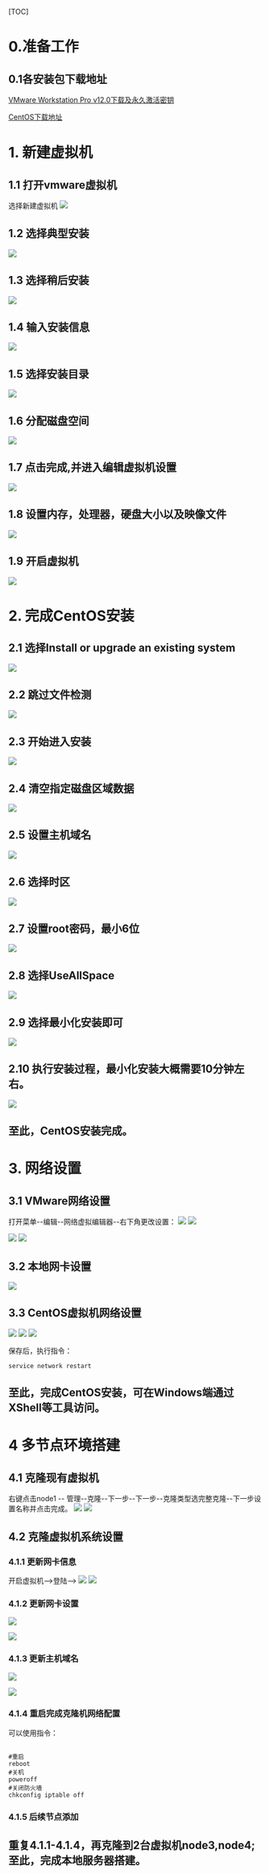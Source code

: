 [TOC]
# 0.准备工作

## 0.1各安装包下载地址

[VMware Workstation Pro v12.0下载及永久激活密钥](https://pan.baidu.com/s/1_s9VH5nLzgvcKNnKogtK7g)

[CentOS下载地址](https://pan.baidu.com/s/12NMMV4IoASnqixLrtKLnfg)

# 1. 新建虚拟机

## 1.1 打开vmware虚拟机
选择新建虚拟机
![](https://upload-images.jianshu.io/upload_images/12325689-175bd4ce5f115755.png?imageMogr2/auto-orient/strip%7CimageView2/2/w/1240)
## 1.2 选择典型安装
![](https://upload-images.jianshu.io/upload_images/12325689-5a3a5ad17290e78d.png?imageMogr2/auto-orient/strip%7CimageView2/2/w/1240)
## 1.3 选择稍后安装
![](https://upload-images.jianshu.io/upload_images/12325689-f959d7fc58072db0.png?imageMogr2/auto-orient/strip%7CimageView2/2/w/1240)
## 1.4 输入安装信息
![](https://upload-images.jianshu.io/upload_images/12325689-1f2275b0c757929b.png?imageMogr2/auto-orient/strip%7CimageView2/2/w/1240)
## 1.5 选择安装目录
![](https://upload-images.jianshu.io/upload_images/12325689-77d5af9eb49eda84.png?imageMogr2/auto-orient/strip%7CimageView2/2/w/1240)
## 1.6 分配磁盘空间
![](https://upload-images.jianshu.io/upload_images/12325689-3e433865001d9460.png?imageMogr2/auto-orient/strip%7CimageView2/2/w/1240)
## 1.7 点击完成,并进入编辑虚拟机设置
![](https://upload-images.jianshu.io/upload_images/12325689-4f3e8e39277777cb.png?imageMogr2/auto-orient/strip%7CimageView2/2/w/1240)

## 1.8 设置内存，处理器，硬盘大小以及映像文件
![](https://upload-images.jianshu.io/upload_images/12325689-833bf08761aedd8a.png?imageMogr2/auto-orient/strip%7CimageView2/2/w/1240)

## 1.9 开启虚拟机
![](https://upload-images.jianshu.io/upload_images/12325689-b003111db079e6ff.png?imageMogr2/auto-orient/strip%7CimageView2/2/w/1240)

# 2. 完成CentOS安装
## 2.1 选择Install or upgrade an existing system
![](https://upload-images.jianshu.io/upload_images/12325689-e7e65938e203724d.png?imageMogr2/auto-orient/strip%7CimageView2/2/w/1240)

## 2.2 跳过文件检测
![](https://upload-images.jianshu.io/upload_images/12325689-29d172c2121ec19c.png?imageMogr2/auto-orient/strip%7CimageView2/2/w/1240)

## 2.3 开始进入安装 
![](https://upload-images.jianshu.io/upload_images/12325689-c08d9429bbc22550.png?imageMogr2/auto-orient/strip%7CimageView2/2/w/1240)

## 2.4 清空指定磁盘区域数据
![](https://upload-images.jianshu.io/upload_images/12325689-f41a72dfc16e3bd8.png?imageMogr2/auto-orient/strip%7CimageView2/2/w/1240)

## 2.5 设置主机域名
![](https://upload-images.jianshu.io/upload_images/12325689-d45cee0a04239a2a.png?imageMogr2/auto-orient/strip%7CimageView2/2/w/1240)

## 2.6 选择时区 
![](https://upload-images.jianshu.io/upload_images/12325689-52c039008ea8e862.png?imageMogr2/auto-orient/strip%7CimageView2/2/w/1240)

## 2.7 设置root密码，最小6位 
![](https://upload-images.jianshu.io/upload_images/12325689-4123cbcc48c5ecf9.png?imageMogr2/auto-orient/strip%7CimageView2/2/w/1240)

## 2.8 选择UseAllSpace 
![](https://upload-images.jianshu.io/upload_images/12325689-b9bf10f1e37ea84f.png?imageMogr2/auto-orient/strip%7CimageView2/2/w/1240)

## 2.9 选择最小化安装即可 
![](https://upload-images.jianshu.io/upload_images/12325689-00d63078db00bc3e.png?imageMogr2/auto-orient/strip%7CimageView2/2/w/1240)

## 2.10 执行安装过程，最小化安装大概需要10分钟左右。 
![](https://upload-images.jianshu.io/upload_images/12325689-f19f956e5992e261.png?imageMogr2/auto-orient/strip%7CimageView2/2/w/1240)

至此，CentOS安装完成。 
---------------------

# 3. 网络设置
## 3.1 VMware网络设置
打开菜单--编辑--网络虚拟编辑器--右下角更改设置：
![](https://upload-images.jianshu.io/upload_images/12325689-a77209c51cdc9b8c.png?imageMogr2/auto-orient/strip%7CimageView2/2/w/1240)
![](https://upload-images.jianshu.io/upload_images/12325689-88acab1a4779f208.png?imageMogr2/auto-orient/strip%7CimageView2/2/w/1240)


![](https://upload-images.jianshu.io/upload_images/12325689-111a7b4ff24bcec2.png?imageMogr2/auto-orient/strip%7CimageView2/2/w/1240)
![](https://upload-images.jianshu.io/upload_images/12325689-2b71412f62c069a7.png?imageMogr2/auto-orient/strip%7CimageView2/2/w/1240)

## 3.2 本地网卡设置
![](https://upload-images.jianshu.io/upload_images/12325689-7026a8d6cf7f8efa.png?imageMogr2/auto-orient/strip%7CimageView2/2/w/1240)

## 3.3 CentOS虚拟机网络设置
![](https://upload-images.jianshu.io/upload_images/12325689-3de46ce3a4912cb8.png?imageMogr2/auto-orient/strip%7CimageView2/2/w/1240)
![](https://upload-images.jianshu.io/upload_images/12325689-e558f541cfb7df93.png?imageMogr2/auto-orient/strip%7CimageView2/2/w/1240)
![](https://upload-images.jianshu.io/upload_images/12325689-c9de9939b33ed16f.png?imageMogr2/auto-orient/strip%7CimageView2/2/w/1240)

保存后，执行指令： 
```shell
service network restart
```
至此，完成CentOS安装，可在Windows端通过XShell等工具访问。
---------------------------

# 4 多节点环境搭建
## 4.1 克隆现有虚拟机
右键点击node1 -- 管理--克隆--下一步--下一步--克隆类型选完整克隆--下一步设置名称并点击完成。
![](https://upload-images.jianshu.io/upload_images/12325689-0a3885cd5892d447.png?imageMogr2/auto-orient/strip%7CimageView2/2/w/1240)
![](https://upload-images.jianshu.io/upload_images/12325689-ec018947a956bcfa.png?imageMogr2/auto-orient/strip%7CimageView2/2/w/1240)

## 4.2 克隆虚拟机系统设置
### 4.1.1 更新网卡信息
开启虚拟机-->登陆-->
![](https://upload-images.jianshu.io/upload_images/12325689-d546fa48fc120450.png?imageMogr2/auto-orient/strip%7CimageView2/2/w/1240)
![](https://upload-images.jianshu.io/upload_images/12325689-2bb489f7d9914fdc.png?imageMogr2/auto-orient/strip%7CimageView2/2/w/1240)


### 4.1.2 更新网卡设置
![](https://upload-images.jianshu.io/upload_images/12325689-4d55c4d25c6dec1b.png?imageMogr2/auto-orient/strip%7CimageView2/2/w/1240)

![](https://upload-images.jianshu.io/upload_images/12325689-974d070ff993407b.png?imageMogr2/auto-orient/strip%7CimageView2/2/w/1240)

### 4.1.3 更新主机域名
![](https://upload-images.jianshu.io/upload_images/12325689-1329addc3fc61a6d.png?imageMogr2/auto-orient/strip%7CimageView2/2/w/1240)

![](https://upload-images.jianshu.io/upload_images/12325689-fd53853ef7c99e26.png?imageMogr2/auto-orient/strip%7CimageView2/2/w/1240)

### 4.1.4 重启完成克隆机网络配置

可以使用指令：

```shell

#重启
reboot
#关机
poweroff
#关闭防火墙
chkconfig iptable off
```



### 4.1.5 后续节点添加
重复4.1.1-4.1.4，再克隆到2台虚拟机node3,node4;
至此，完成本地服务器搭建。
-----------











